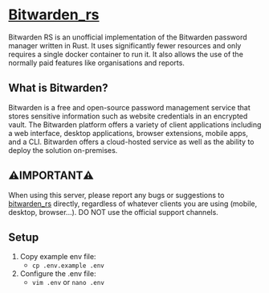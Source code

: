# [Bitwarden_rs](https://hub.docker.com/r/bitwardenrs/server)
Bitwarden RS is an unofficial implementation of the Bitwarden password manager
written in Rust. It uses significantly fewer resources and only requires a single
docker container to run it.
It also allows the use of the normally paid features like organisations and reports.


## What is Bitwarden?
Bitwarden is a free and open-source password management service that stores
sensitive information such as website credentials in an encrypted vault.
The Bitwarden platform offers a variety of client applications including a web interface,
desktop applications, browser extensions, mobile apps, and a CLI.
Bitwarden offers a cloud-hosted service as well as the ability to deploy
the solution on-premises.


## ⚠️**IMPORTANT**⚠️
When using this server, please report any bugs or suggestions to [bitwarden_rs](https://github.com/dani-garcia/bitwarden_rs) directly,
regardless of whatever clients you are using (mobile, desktop, browser...).
DO NOT use the official support channels.


## Setup
1. Copy example env file:
   - ```cp .env.example .env```
2. Configure the .env file:
   - ```vim .env``` or ```nano .env```